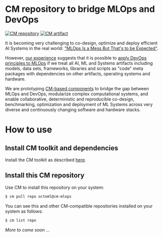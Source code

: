 # CM repository to bridge MLOps and DevOps

[![CM repository](https://img.shields.io/badge/Collective%20Mind-compatible-blue)](https://github.com/mlcommons/ck/tree/master/ck2)
[![CM artifact](https://img.shields.io/badge/Artifact-automated%20and%20reusable-blue)](https://github.com/mlcommons/ck/tree/master/ck2)


It is becoming very challenging to co-design, optimize and deploy efficient AI Systems in the real world:
["MLOps Is a Mess But That's to be Expected"](https://www.mihaileric.com/posts/mlops-is-a-mess).

However, [our experience](https://doi.org/10.5281/zenodo.6475385) 
suggests that it is possible to [apply DevOps principles to MLOps](https://www.datanami.com/2022/03/30/birds-arent-real-and-neither-is-mlops/)
if we treat all AI, ML and Systems artifacts including models, data sets, frameworks, libraries and scripts as "code" meta packages 
with dependencies on other artifacts, operating systems and hardware.

We are prototyping [CM-based components](https://github.com/mlcommons/ck/tree/master/ck2) 
to bridge the gap between MLOps and DevOps, modularize complex computational systems, 
and enable collaborative, deterministic and reproducible co-design, benchmarking, optimization and deployment 
of ML Systems across very diverse and continuously changing software and hardware stacks.



# How to use

## Install CM toolkit and dependencies

Install the CM toolkit as described [here](https://github.com/mlcommons/ck/blob/master/ck2/docs/installation.md).

## Install this CM repository

Use CM to install this repository on your system:

```bash
$ cm pull repo octoml@cm-mlops
```

You can see this and other CM-compatible repositories installed on your system as follows:
```bash
$ cm list repo
```


*More to come soon ...*
